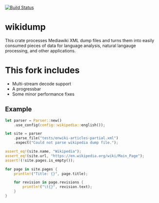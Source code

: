 [![Build Status](https://cmchenry.visualstudio.com/wikidump/_apis/build/status/camchenry.wikidump?branchName=master)](https://cmchenry.visualstudio.com/wikidump/_build/latest?definitionId=1&branchName=master)

# wikidump

This crate processes Mediawiki XML dump files and turns them into easily
consumed pieces of data for language analysis, natural langauge processing,
and other applications.


# This fork includes
- Multi-stream decode support
- A progressbar
- Some minor performance fixes 

## Example
```rust
let parser = Parser::new()
    .use_config(config::wikipedia::english());

let site = parser
    .parse_file("tests/enwiki-articles-partial.xml")
    .expect("Could not parse wikipedia dump file.");

assert_eq!(site.name, "Wikipedia");
assert_eq!(site.url, "https://en.wikipedia.org/wiki/Main_Page");
assert!(!site.pages.is_empty());

for page in site.pages {
    println!("Title: {}", page.title);

    for revision in page.revisions {
        println!("\t{}", revision.text);
    }
}
```
